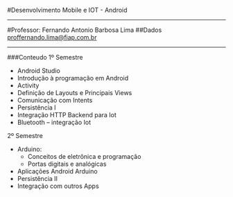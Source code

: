 #Desenvolvimento Mobile e IOT - Android
_____________________________

#Professor: Fernando Antonio Barbosa Lima
##Dados
proffernando.lima@fiap.com.br

_____________________________

###Conteudo
1º Semestre

- Android Studio
- Introdução à programação em Android
- Activity
- Definição de Layouts e Principais Views
- Comunicação com Intents
- Persistência I
- Integração HTTP Backend para Iot
- Bluetooth – integração Iot

2º Semestre
- Arduino:    
    - Conceitos de eletrônica e programação
    - Portas digitais e analógicas
- Aplicações Android Arduino
- Persistência II
- Integração com outros Apps